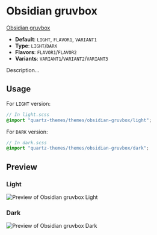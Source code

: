 # Obsidian gruvbox

[Obsidian gruvbox](https://insanum.com)

- **Default**: `LIGHT`, `FLAVOR1`, `VARIANT1`
- **Type**: `LIGHT`/`DARK`
- **Flavors**: `FLAVOR1`/`FLAVOR2`
- **Variants**: `VARIANT1`/`VARIANT2`/`VARIANT3`

Description...

## Usage

For `LIGHT` version:

```scss
// In light.scss
@import "quartz-themes/themes/obsidian-gruvbox/light";
```

For `DARK` version:

```scss
// In dark.scss
@import "quartz-themes/themes/obsidian-gruvbox/dark";
```

## Preview

### Light

![Preview of Obsidian gruvbox Light](preview-light.png)

### Dark

![Preview of Obsidian gruvbox Dark](preview-dark.png)
